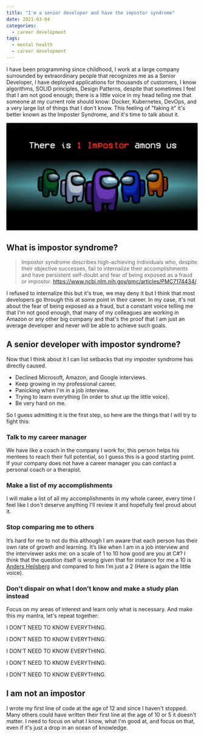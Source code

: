 ```yaml
---
title: "I'm a senior developer and have the impostor syndrome"
date: 2021-03-04
categories:
  - career development
tags:
  - mental health
  - career development
---
```



I have been programming since childhood, I work at a large company surrounded by extraordinary people that recognizes me as a Senior Developer, I have deployed applications for thousands of customers, I know algorithms, SOLID principles, Design Patterns, despite that sometimes I feel that I am not good enough; there is a little voice in my head telling me that someone at my current role should know: Docker, Kubernetes, DevOps, and a very large list of things that I don't know. This feeling of "faking it" it's better known as the Imposter Syndrome, and it's time to talk about it.

![Among Us](/assets/images/impostor.png)

## What is impostor syndrome?

> Impostor syndrome describes high-achieving individuals who, despite their objective successes, fail to internalize their accomplishments and have persistent self-doubt and fear of being exposed as a fraud or impostor.
> https://www.ncbi.nlm.nih.gov/pmc/articles/PMC7174434/

I refused to internalize this but it's true, we may deny it but I think that most developers go through this at some point in their career.
In my case, it's not about the fear of being exposed as a fraud, but a constant voice telling me that I'm not good enough, that many of my colleagues are working in Amazon or any other big company and that's the proof that I am just an average developer and never will be able to achieve such goals.

## A senior developer with impostor syndrome?
Now that I think about it I can list setbacks that my imposter syndrome has directly caused.

 - Declined Microsoft, Amazon, and Google interviews.
 - Keep growing in my professional career.
 - Panicking when I'm in a job interview.
 - Trying to learn everything (In order to shut up the little voice).
 - Be very hard on me.

So I guess admitting it is the first step, so here are the things that I will try to fight this:

### Talk to my career manager
We have like a coach in the company I work for, this person helps his mentees to reach their full potential, so I guess this is a good starting point. If your company does not have a career manager you can contact a personal coach or a therapist.

### Make a list of my accomplishments
I will make a list of all my accomplishments in my whole career, every time I feel like I don't deserve anything I'll review it and hopefully feel proud about it.

### Stop comparing me to others
It’s hard for me to not do this although I am aware that each person has their own rate of growth and learning. It’s like when I am in a job interview and the interviewer asks me: on a scale of 1 to 10 how good are you at C#? I think that the question itself is wrong given that for instance for me a 10 is [Anders Hejlsberg](https://en.wikipedia.org/wiki/Anders_Hejlsberg) and compared to him I’m just a 2 (Here is again the little voice).

### Don't dispair on what I don't know and make a study plan instead
Focus on my areas of interest and learn only what is necessary. And make this my mantra, let's repeat together:

I DON'T NEED TO KNOW EVERYTHING.

I DON'T NEED TO KNOW EVERYTHING.

I DON'T NEED TO KNOW EVERYTHING.

I DON'T NEED TO KNOW EVERYTHING.

I DON'T NEED TO KNOW EVERYTHING.

## I am not an impostor
I wrote my first line of code at the age of 12 and since I haven't stopped. Many others could have written their first line at the age of 10 or 5 it doesn't matter. I need to focus on what I know, what I'm good at, and focus on that, even if it's just a drop in an ocean of knowledge.
